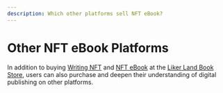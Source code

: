 ```yaml
---
description: Which other platforms sell NFT eBook?
---
```


# Other NFT eBook Platforms

In addition to buying [Writing NFT](../../collect-writing-nft/) and [NFT eBook](../) at the [Liker Land Book Store](https://liker.land/), users can also purchase and deepen their understanding of digital publishing on other platforms.

